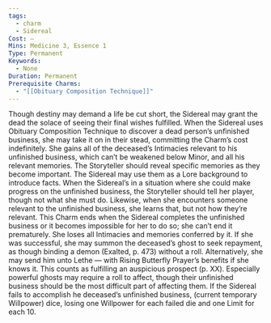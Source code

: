 ```yaml
---
tags:
  - charm
  - Sidereal
Cost: —
Mins: Medicine 3, Essence 1
Type: Permanent
Keywords:
  - None
Duration: Permanent
Prerequisite Charms:
  - "[[Obituary Composition Technique]]"
---
```

Though destiny may demand a life be cut short, the Sidereal may grant the dead the solace of seeing their final wishes fulfilled. When the Sidereal uses Obituary Composition Technique to discover a dead person’s unfinished business, she may take it on in their stead, committing the Charm’s cost indefinitely. She gains all of the deceased’s Intimacies relevant to his unfinished business, which can’t be weakened below Minor, and all his relevant memories. The Storyteller should reveal specific memories as they become important. The Sidereal may use them as a Lore background to introduce facts. When the Sidereal’s in a situation where she could make progress on the unfinished business, the Storyteller should tell her player, though not what she must do. Likewise, when she encounters someone relevant to the unfinished business, she learns that, but not how they’re relevant. This Charm ends when the Sidereal completes the unfinished business or it becomes impossible for her to do so; she can’t end it prematurely. She loses all Intimacies and memories conferred by it. If she was successful, she may summon the deceased’s ghost to seek repayment, as though binding a demon (Exalted, p. 473) without a roll. Alternatively, she may send him unto Lethe — with Rising Butterfly Prayer’s benefits if she knows it. This counts as fulfilling an auspicious prospect (p. XX). Especially powerful ghosts may require a roll to affect, though their unfinished business should be the most difficult part of affecting them. If the Sidereal fails to accomplish he deceased’s unfinished business, (current temporary Willpower) dice, losing one Willpower for each failed die and one Limit for each 10.